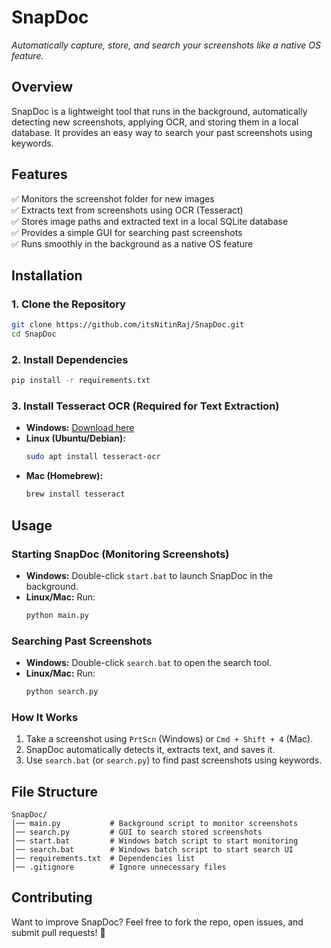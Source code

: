 # SnapDoc

_Automatically capture, store, and search your screenshots like a native OS feature._

## Overview
SnapDoc is a lightweight tool that runs in the background, automatically detecting new screenshots, applying OCR, and storing them in a local database. It provides an easy way to search your past screenshots using keywords.

## Features
✅ Monitors the screenshot folder for new images  
✅ Extracts text from screenshots using OCR (Tesseract)  
✅ Stores image paths and extracted text in a local SQLite database  
✅ Provides a simple GUI for searching past screenshots  
✅ Runs smoothly in the background as a native OS feature  

## Installation

### 1. Clone the Repository
```bash
git clone https://github.com/itsNitinRaj/SnapDoc.git
cd SnapDoc
```

### 2. Install Dependencies
```bash
pip install -r requirements.txt
```

### 3. Install Tesseract OCR (Required for Text Extraction)
- **Windows:** [Download here]([https://github.com/UB-Mannheim/tesseract/wiki](https://tesseract-ocr.github.io/tessdoc/Downloads))  
- **Linux (Ubuntu/Debian):**  
  ```bash
  sudo apt install tesseract-ocr
  ```
- **Mac (Homebrew):**  
  ```bash
  brew install tesseract
  ```

## Usage

### Starting SnapDoc (Monitoring Screenshots)
- **Windows:** Double-click `start.bat` to launch SnapDoc in the background.
- **Linux/Mac:** Run:  
  ```bash
  python main.py
  ```

### Searching Past Screenshots
- **Windows:** Double-click `search.bat` to open the search tool.
- **Linux/Mac:** Run:  
  ```bash
  python search.py
  ```

### How It Works
1. Take a screenshot using `PrtScn` (Windows) or `Cmd + Shift + 4` (Mac).
2. SnapDoc automatically detects it, extracts text, and saves it.
3. Use `search.bat` (or `search.py`) to find past screenshots using keywords.

## File Structure
```
SnapDoc/
│── main.py           # Background script to monitor screenshots
│── search.py         # GUI to search stored screenshots
│── start.bat         # Windows batch script to start monitoring
│── search.bat        # Windows batch script to start search UI
│── requirements.txt  # Dependencies list
│── .gitignore        # Ignore unnecessary files
```

## Contributing
Want to improve SnapDoc? Feel free to fork the repo, open issues, and submit pull requests! 🚀

